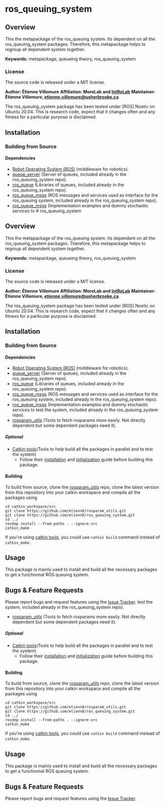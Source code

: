 # ros_queuing_system

## Overview

This the metapackage of the ros_queuing system. Its dependent on all the ros_queuing_system packages. Therefore, this metapackage helps to regroup all dependent system together.

**Keywords:** metapackage, queueing theory, ros_queuing_system

### License

The source code is released under a MIT license.

**Author: Étienne Villemure**
**Affiliation: MoreLab and [IntRoLab](https://introlab.3it.usherbrooke.ca/mediawiki-introlab/index.php/Main_Page)**
**Maintainer: Étienne Villemure, etienne.villemure@usherbrooke.ca**

The ros_queuing_system package has been tested under [ROS] Noetic on Ubuntu 20.04.
This is research code, expect that it changes often and any fitness for a particular purpose is disclaimed.

## Installation
### Building from Source
#### Dependencies

- [Robot Operating System (ROS)](http://wiki.ros.org) (middleware for robotics).
- [queue_server](https://github.com/etienn8/ros_queuing_system/tree/main/queue_server) (Server of queues, included already in the ros_queuing_system repo).
- [ros_queue](https://github.com/etienn8/ros_queuing_system/tree/main/ros_queue) (Libraries of queues, included already in the ros_queuing_system repo).
- [ros_queue_msgs](https://github.com/etienn8/ros_queuing_system/tree/main/ros_queue_msgs) (ROS messages and services used as interface for the ros_queuing system, included already in the ros_queuing_system repo).
- [ros_queue_msgs](https://github.com/etienn8/ros_queuing_system/tree/main/ros_queue_msgs) (Implementation examples and dummy stochastic services to # ros_queuing_system

## Overview

This the metapackage of the ros_queuing system. Its dependent on all the ros_queuing_system packages. Therefore, this metapackage helps to regroup all dependent system together.

**Keywords:** metapackage, queueing theory, ros_queuing_system

### License

The source code is released under a MIT license.

**Author: Étienne Villemure**
**Affiliation: MoreLab and [IntRoLab](https://introlab.3it.usherbrooke.ca/mediawiki-introlab/index.php/Main_Page)**
**Maintainer: Étienne Villemure, etienne.villemure@usherbrooke.ca**

The ros_queuing_system package has been tested under [ROS] Noetic on Ubuntu 20.04.
This is research code, expect that it changes often and any fitness for a particular purpose is disclaimed.

## Installation
### Building from Source
#### Dependencies

- [Robot Operating System (ROS)](http://wiki.ros.org) (middleware for robotics).
- [queue_server](https://github.com/etienn8/ros_queuing_system/tree/main/queue_server) (Server of queues, included already in the ros_queuing_system repo).
- [ros_queue](https://github.com/etienn8/ros_queuing_system/tree/main/ros_queue) (Libraries of queues, included already in the ros_queuing_system repo).
- [ros_queue_msgs](https://github.com/etienn8/ros_queuing_system/tree/main/ros_queue_msgs) (ROS messages and services used as interface for the ros_queuing system, included already in the ros_queuing_system repo).
- [ros_queue_msgs](https://github.com/etienn8/ros_queuing_system/tree/main/ros_queue_msgs) (Implementation examples and dummy stochastic services to test the system, included already in the ros_queuing_system repo).
- [rosparam_utils](https://github.com/etienn8/rosparam_utils) (Tools to fetch rosparams more easily. Not directly dependent but some dependent packages need it).
##### Optional
- [Catkin tools](https://catkin-tools.readthedocs.io/en/latest/#)(Tools to help build all the packages in parallel and to test the system)
	- Follow their [installation](https://catkin-tools.readthedocs.io/en/latest/installing.html) and [initialization](https://catkin-tools.readthedocs.io/en/latest/quick_start.html) guide before building this package.


#### Building

To build from source, clone the [rosparam_utils](https://github.com/etienn8/rosparam_utils) repo, clone the latest version from this repository into your catkin workspace and compile all the packages using

	cd catkin_workspace/src
	git clone https://github.com/etienn8/rosparam_utils.git
	git clone https://github.com/etienn8/ros_queuing_system.git
	cd ../
	rosdep install --from-paths . --ignore-src
	catkin_make

If you're using [catkin tools](https://catkin-tools.readthedocs.io/en/latest/installing.html), you could use `catkin build` command instead of `catkin_make`.

## Usage
This package is mainly used to install and build all the necessary packages to get a functionnal ROS queuing system.

## Bugs & Feature Requests

Please report bugs and request features using the [Issue Tracker](https://github.com/etienn8/ros_queuing_system/issues).
test the system, included already in the ros_queuing_system repo).
- [rosparam_utils](https://github.com/etienn8/rosparam_utils) (Tools to fetch rosparams more easily. Not directly dependent but some dependent packages need it).
##### Optional
- [Catkin tools](https://catkin-tools.readthedocs.io/en/latest/#)(Tools to help build all the packages in parallel and to test the system)
	- Follow their [installation](https://catkin-tools.readthedocs.io/en/latest/installing.html) and [initialization](https://catkin-tools.readthedocs.io/en/latest/quick_start.html) guide before building this package.


#### Building

To build from source, clone the [rosparam_utils](https://github.com/etienn8/rosparam_utils) repo, clone the latest version from this repository into your catkin workspace and compile all the packages using

	cd catkin_workspace/src
	git clone https://github.com/etienn8/rosparam_utils.git
	git clone https://github.com/etienn8/ros_queuing_system.git
	cd ../
	rosdep install --from-paths . --ignore-src
	catkin_make

If you're using [catkin tools](https://catkin-tools.readthedocs.io/en/latest/installing.html), you could use `catkin build` command instead of `catkin_make`.

## Usage
This package is mainly used to install and build all the necessary packages to get a functionnal ROS queuing system.

## Bugs & Feature Requests

Please report bugs and request features using the [Issue Tracker](https://github.com/etienn8/ros_queuing_system/issues).
